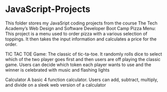 # JavaScript-Projects
This folder stores my JavaSript coding projects from the course The Tech Academy’s Web Design and Software Developer Boot Camp
Pizza Menu: 
This project is a menu used to order pizza with a various selection of toppings. It then takes the input information and calculates a price for the order. 

TIC TAC TOE Game:
The classic of tic-ta-toe. It randomly rolls dice to select which of the two player goes first and then users are off playing the classic game. Users can decide which token each player wants to use and the winner is celebrated with music and flashing lights

Calculator
A basic 4 function calculator. Users can add, subtract, multiply, and divide on a sleek web version of a calculator

